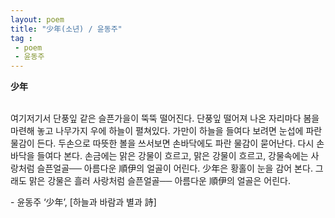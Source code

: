 ```yaml
---
layout: poem
title: "少年(소년) / 윤동주"
tag :
 - poem
 - 윤동주
---
```



**少年**    
<br>


여기저기서 단풍잎 같은 슬픈가을이 뚝뚝 떨어진다. 단풍잎 떨어져 나온 자리마다 봄을 마련해 놓고 나무가지 우에 하늘이 펼쳐있다. 가만이 하늘을 들여다 보려면 눈섭에 파란 물감이 든다. 두손으로 따뜻한 볼을 쓰서보면 손바닥에도 파란 물감이 묻어난다. 다시 손바닥을 들여다 본다. 손금에는 맑은 강물이 흐르고, 맑은 강물이 흐르고, 강물속에는 사랑처럼 슬픈얼골── 아름다운 順伊의 얼골이 어린다. 少年은 황홀이 눈을 감어 본다. 그래도 맑은 강물은 흘러 사랑처럼 슬픈얼골── 아름다운 順伊의 얼골은 어린다.


\- 윤동주 ‘少年’, [하늘과 바람과 별과 詩]

